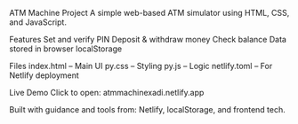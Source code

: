 ATM Machine Project
A simple web-based ATM simulator using HTML, CSS, and JavaScript.

Features
Set and verify PIN
Deposit & withdraw money
Check balance
Data stored in browser localStorage

Files
index.html – Main UI
py.css – Styling
py.js – Logic
netlify.toml – For Netlify deployment

Live Demo
Click to open: atmmachinexadi.netlify.app

Built with guidance and tools from:
Netlify, localStorage, and frontend tech.

